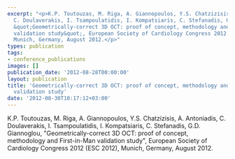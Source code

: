 ```yaml
---
excerpt: "<p>K.P. Toutouzas, M. Riga, A. Giannopoulos, Y.S. Chatzizisis, A. Antoniadis,
  C. Doulaverakis, I. Tsampoulatidis, I. Kompatsiaris, C. Stefanadis, G.D. Giannoglou,
  &quot;Geometrically-correct 3D OCT: proof of concept, methodology and First-in-Man
  validation study&quot;, European Society of Cardiology Congress 2012 (ESC 2012),
  Munich, Germany, August 2012.</p>"
types: publication
tags:
- conference_publications
images: []
publication_date: '2012-08-28T00:00:00'
layout: publication
title: 'Geometrically-correct 3D OCT: proof of concept, methodology and First-in-Man
  validation study'
date: '2012-08-30T10:17:12+03:00'
---
```

<p>K.P. Toutouzas, M. Riga, A. Giannopoulos, Y.S. Chatzizisis, A. Antoniadis, C. Doulaverakis, I. Tsampoulatidis, I. Kompatsiaris, C. Stefanadis, G.D. Giannoglou, &quot;Geometrically-correct 3D OCT: proof of concept, methodology and First-in-Man validation study&quot;, European Society of Cardiology Congress 2012 (ESC 2012), Munich, Germany, August 2012.</p>
